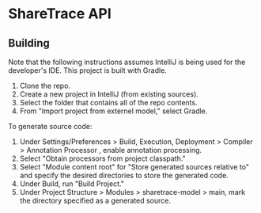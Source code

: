 # ShareTrace API

## Building
Note that the following instructions assumes IntelliJ is being used for the developer's IDE. This
 project is built with Gradle.
 1. Clone the repo.
 2. Create a new project in IntelliJ (from existing sources).
 3. Select the folder that contains all of the repo contents.
 4. From "Import project from externel model," select Gradle.
 
 To generate source code:
 1. Under Settings/Preferences > Build, Execution, Deployment > Compiler > Annotation Processor
 , enable annotation processing.
 2. Select "Obtain processors from project classpath."
 3. Select "Module content root" for "Store generated sources relative to" and specify the desired directories to store the generated code.
 4. Under Build, run "Build Project."
 4. Under Project Structure > Modules > sharetrace-model > main, mark the directory specified as a generated source.
